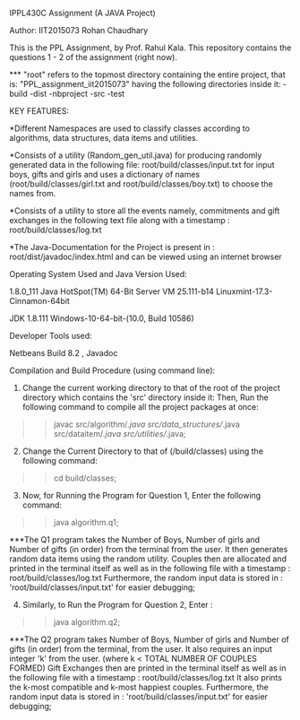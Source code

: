 IPPL430C Assignment
(A JAVA Project)

Author:
IIT2015073
Rohan Chaudhary

This is the PPL Assignment, by Prof. Rahul Kala.
This repository contains the questions 1 - 2 of the assignment (right now).


*** "root" refers to the topmost directory containing the entire project, that is: "PPL_assignment_iit2015073"
     having the following directories inside it:
     -build 
     -dist
     -nbproject 
     -src
     -test


KEY FEATURES:

*Different Namespaces are used to classify classes according to algorithms, data structures, data items and utilities.

*Consists of a utility (Random_gen_util.java) for producing randomly generated data in the following file: root/build/classes/input.txt 
 for input boys, gifts and girls and uses a 
 dictionary of names (root/build/classes/girl.txt and root/build/classes/boy.txt) to choose the names from.

*Consists of a utility to store all the events namely, commitments and gift exchanges in the
 following text file along with a timestamp :     root/build/classes/log.txt

*The Java-Documentation for the Project is present in : root/dist/javadoc/index.html
  and can be viewed using an internet browser




Operating System Used and Java Version Used: 

1.8.0_111 Java HotSpot(TM) 64-Bit Server VM 25.111-b14
Linuxmint-17.3-Cinnamon-64bit

JDK 1.8.111
Windows-10-64-bit-(10.0, Build 10586)



Developer Tools used:

Netbeans Build 8.2 , Javadoc



Compilation and Build Procedure (using command line):

1. Change the current working directory to that of the root of the project directory which contains the 'src' directory inside it:
   Then, Run the following command to compile all the project packages at once:
   
>>  javac  src/algorithm/*.java  src/data_structures/*.java   src/dataitem/*.java   src/utilities/*.java;


2. Change the Current Directory to that of (/build/classes) using the following command:

>>  cd build/classes;


3. Now, for Running the Program for Question 1, Enter the following command:

>>  java algorithm.q1;


***The Q1 program takes the Number of Boys, Number of girls and Number of gifts (in order) from the terminal from the user.
   It then generates random data items using the random utility.
   Couples then are allocated and printed in the terminal itself as well as in the following file with a timestamp : root/build/classes/log.txt
   Furthermore, the random input data is stored in : 'root/build/classes/input.txt' for easier debugging;


4. Similarly, to Run the Program for Question 2, Enter :

>>  java algorithm.q2;

***The Q2 program takes Number of Boys, Number of girls and Number of gifts (in order) from the terminal, from the user.
   It also requires an input integer 'k' from the user. (where k < TOTAL NUMBER OF COUPLES FORMED)
   Gift Exchanges then are printed in the terminal itself as well as in the following file with a timestamp : root/build/classes/log.txt
   It also prints the k-most compatible and k-most happiest couples.
   Furthermore, the random input data is stored in : 'root/build/classes/input.txt' for easier debugging;
